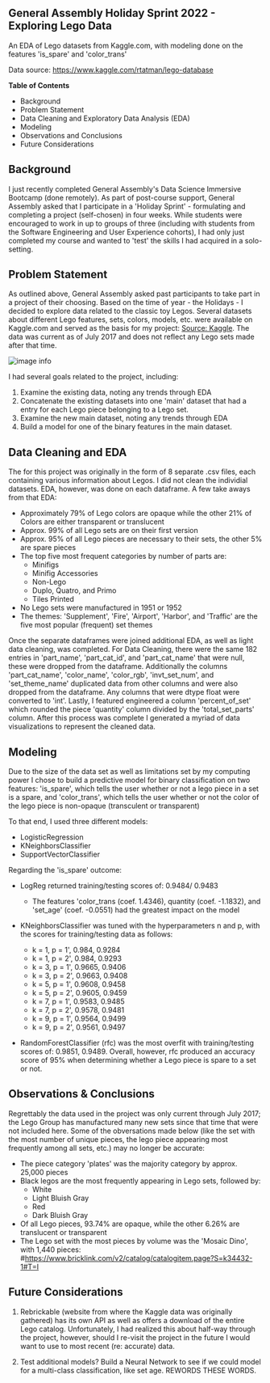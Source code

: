 ## General Assembly Holiday Sprint 2022 - Exploring Lego Data
An EDA of Lego datasets from Kaggle.com, with modeling done on the features 'is_spare' and 'color_trans'

Data source: https://www.kaggle.com/rtatman/lego-database


**Table of Contents**

- Background
- Problem Statement
- Data Cleaning and Exploratory Data Analysis (EDA)
- Modeling
- Observations and Conclusions
- Future Considerations


## Background
I just recently completed General Assembly's Data Science Immersive Bootcamp (done remotely). As part of post-course support, General Assembly asked that I participate in a 'Holiday Sprint' - formulating and completing a project (self-chosen) in four weeks. While students were encouraged to work in up to groups of three (including with students from the Software Engineering and User Experience cohorts), I had only just completed my course and wanted to 'test' the skills I had acquired in a solo-setting. 


## Problem Statement
As outlined above, General Assembly asked past participants to take part in a project of their choosing. Based on the time of year - the Holidays - I decided to explore data related to the classic toy Legos. Several datasets about different Lego features, sets, colors, models, etc. were available on Kaggle.com and served as the basis for my project: [Source: Kaggle](https://www.kaggle.com/rtatman/lego-database). The data was current as of July 2017 and does not reflect any Lego sets made after that time.  

![image info](../data/downloads_schema.png)

I had several goals related to the project, including: 
1) Examine the existing data, noting any trends through EDA
2) Concatenate the existing datasets into one 'main' dataset that had a entry for each Lego piece belonging to a Lego set. 
3) Examine the new main dataset, noting any trends through EDA
4) Build a model for one of the binary features in the main dataset. 


## Data Cleaning and EDA
The for this project was originally in the form of 8 separate .csv files, each containing various information about Legos. I did not clean the individial datasets. EDA, however, was done on each dataframe. A few take aways from that EDA:

- Approximately 79% of Lego colors are opaque while the other 21% of Colors are either transparent or translucent
- Approx. 99% of all Lego sets are on their first version
- Approx. 95% of all Lego pieces are necessary to their sets, the other 5% are spare pieces
- The top five most frequent categories by number of parts are:
    - Minifigs
    - Minifig Accessories
    - Non-Lego
    - Duplo, Quatro, and Primo
    - Tiles Printed
- No Lego sets were manufactured in 1951 or 1952
- The themes: 'Supplement', 'Fire', 'Airport', 'Harbor', and 'Traffic' are the five most popular (frequent) set themes

Once the separate dataframes were joined additional EDA, as well as light data cleaning, was completed. For Data Cleaning, there were the same 182 entries in 'part_name', 'part_cat_id', and 'part_cat_name' that were null, these were dropped from the dataframe. Additionally the columns 'part_cat_name', 'color_name', 'color_rgb', 'invt_set_num', and 'set_theme_name' duplicated data from other columns and were also dropped from the dataframe. Any columns that were dtype float were converted to 'int'. Lastly, I featured engineered a column 'percent_of_set' which rounded the piece 'quantity' column divided by the 'total_set_parts' column. After this process was complete I generated a myriad of data visualizations to represent the cleaned data. 


## Modeling
Due to the size of the data set as well as limitations set by my computing power I chose to build a predictive model for binary classification on two features: 'is_spare', which tells the user whether or not a lego piece in a set is a spare, and 'color_trans', which tells the user whether or not the color of the lego piece is non-opaque (transculent or transparent)

To that end, I used three different models:

- LogisticRegression
- KNeighborsClassifier
- SupportVectorClassifier

Regarding the 'is_spare' outcome:
- LogReg returned training/testing scores of: 0.9484/ 0.9483
    - The features 'color_trans	(coef. 1.4346), quantity (coef. -1.1832), and 'set_age'	(coef. -0.0551) had the greatest impact on the model
    
- KNeighborsClassifier was tuned with the hyperparameters n and p, with the scores for training/testing data as follows:
    - k = 1, p = 1', 0.984, 0.9284
    - k = 1, p = 2', 0.984, 0.9293
    - k = 3, p = 1', 0.9665, 0.9406
    - k = 3, p = 2', 0.9663, 0.9408
    - k = 5, p = 1', 0.9608, 0.9458
    - k = 5, p = 2', 0.9605, 0.9459
    - k = 7, p = 1', 0.9583, 0.9485
    - k = 7, p = 2', 0.9578, 0.9481
    - k = 9, p = 1', 0.9564, 0.9499
    - k = 9, p = 2', 0.9561, 0.9497

- RandomForestClassifier (rfc) was the most overfit with training/testing scores of: 0.9851, 0.9489. Overall, however, rfc produced an accuracy score of 95% when determining whether a Lego piece is spare to a set or not. 


## Observations & Conclusions
Regrettably the data used in the project was only current through July 2017; the Lego Group has manufactured many new sets since that time that were not included here. Some of the obversations made below (like the set with the most number of unique pieces, the lego piece appearing most frequently among all sets, etc.) may no longer be accurate:

- The piece category 'plates' was the majority category by approx. 25,000 pieces
- Black legos are the most frequently appearing in Lego sets, followed by:
    - White
    - Light Bluish Gray
    - Red
    - Dark Bluish Gray
- Of all Lego pieces, 93.74% are opaque, while the other 6.26% are translucent or transparent
- The Lego set with the most pieces by volume was the 'Mosaic Dino', with 1,440 pieces: #https://www.bricklink.com/v2/catalog/catalogitem.page?S=k34432-1#T=I


## Future Considerations

1. Rebrickable (website from where the Kaggle data was originally gathered) has its own API as well as offers a download of the entire Lego catalog. Unfortunately, I had realized this about half-way through the project, however, should I re-visit the project in the future I would want to use to most recent (re: accurate) data.

2. Test additional models? Build a Neural Network to see if we could model for a multi-class classification, like set age. REWORDS THESE WORDS.